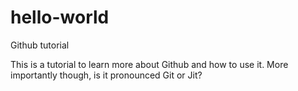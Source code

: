 # hello-world
Github tutorial

This is a tutorial to learn more about Github and how to use it.  More importantly though, is it pronounced Git or Jit?
